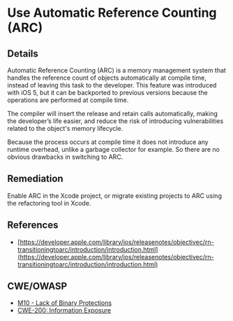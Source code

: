 # Use Automatic Reference Counting (ARC)

## Details 

Automatic Reference Counting (ARC) is a memory management system that handles the reference count of objects automatically at compile time, instead of leaving this task to the developer. This feature was introduced with iOS 5, but it can be backported to previous versions because the operations are performed at compile time.

The compiler will insert the release and retain calls automatically, making the developer’s life easier, and reduce the risk of introducing vulnerabilities related to the object's memory lifecycle.

Because the process occurs at compile time it does not introduce any runtime overhead, unlike a garbage collector for example. So there are no obvious drawbacks in switching to ARC.

## Remediation

Enable ARC in the Xcode project, or migrate existing projects to ARC using the refactoring tool in Xcode.

## References

 * [https://developer.apple.com/library/ios/releasenotes/objectivec/rn-transitioningtoarc/introduction/introduction.html](https://developer.apple.com/library/ios/releasenotes/objectivec/rn-transitioningtoarc/introduction/introduction.html)

## CWE/OWASP

 * [M10 - Lack of Binary Protections](https://www.owasp.org/index.php/Mobile_Top_10_2014-M10)
 * [CWE-200: Information Exposure](http://cwe.mitre.org/data/definitions/200.html)
